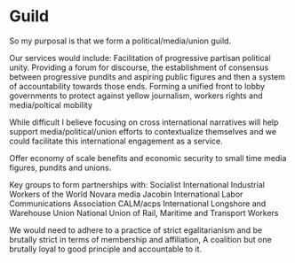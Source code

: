 # Guild

So my purposal is that we form a political/media/union guild.

Our services would include:
  Facilitation of progressive partisan political unity.
  Providing a forum for discourse, the establishment of consensus between progressive pundits and aspiring public figures and then a system of accountability towards those ends. 
  Forming a unified front to lobby governments to protect against yellow journalism, workers rights and media/poltical mobility
  
While difficult I believe focusing on cross international narratives will help support media/political/union efforts to contextualize themselves and we could facilitate this international engagement as a service. 

Offer economy of scale benefits and economic security to small time media figures, pundits and unions.


Key groups to form partnerships with:
Socialist International
Industrial Workers of the World
Novara media
Jacobin
International Labor Communications Association
CALM/acps
International Longshore and Warehouse Union
National Union of Rail, Maritime and Transport Workers

We would need to adhere to a practice of strict egalitarianism and be brutally strict in terms of membership and affiliation, A coalition but one brutally loyal to good principle and accountable to it. 
